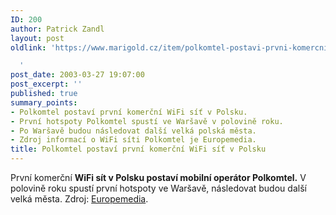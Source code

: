 ```yaml
---
ID: 200
author: Patrick Zandl
layout: post
oldlink: 'https://www.marigold.cz/item/polkomtel-postavi-prvni-komercni-wifi-sit-v-polsku

  '
post_date: 2003-03-27 19:07:00
post_excerpt: ''
published: true
summary_points:
- Polkomtel postaví první komerční WiFi síť v Polsku.
- První hotspoty Polkomtel spustí ve Waršavě v polovině roku.
- Po Waršavě budou následovat další velká polská města.
- Zdroj informací o WiFi síti Polkomtel je Europemedia.
title: Polkomtel postaví první komerční WiFi síť v Polsku
---
```


<p>
První komerční <STRONG>WiFi sít v Polsku postaví mobilní operátor Polkomtel.</STRONG> V polovině roku spustí první hotspoty ve Waršavě, následovat budou další velká města. Zdroj: <A href="http://www.europemedia.net/shownews.asp?ArticleID=15632" target=_blank>Europemedia</A>.</p>